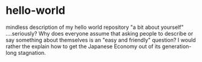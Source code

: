 # hello-world
mindless description of my hello world repository
"a bit about yourself" ....seriously?
Why does everyone assume that asking people to describe or say something about themselves is an "easy and friendly" question?
I would rather the explain how to get the Japanese Economy out of its generation-long stagnation.
